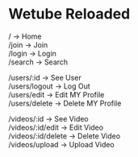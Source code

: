 # Wetube Reloaded

/ -> Home  
/join -> Join  
/login -> Login  
/search -> Search

/users/:id -> See User  
/users/logout -> Log Out  
/users/edit -> Edit MY Profile  
/users/delete -> Delete MY Profile

/videos/:id -> See Video  
/videos/:id/edit -> Edit Video  
/videos/:id/delete -> Delete Video  
/videos/upload -> Upload Video
